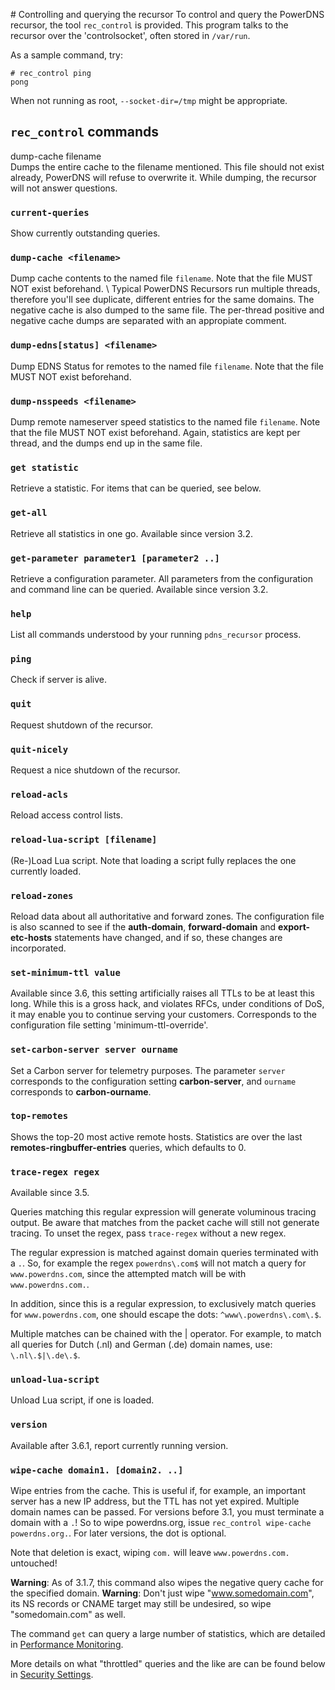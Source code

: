 # Controlling and querying the recursor
To control and query the PowerDNS recursor, the tool `rec_control` is provided. This program talks to the recursor over the 'controlsocket', often stored in `/var/run`.

As a sample command, try:

```
# rec_control ping
pong
```

When not running as root, `--socket-dir=/tmp` might be appropriate.

## `rec_control` commands
dump-cache filename  
Dumps the entire cache to the filename mentioned. This file should not exist already, PowerDNS will refuse to overwrite it. While dumping, the recursor will not answer questions.

### `current-queries`
Show currently outstanding queries.

### `dump-cache <filename>`
Dump cache contents to the named file `filename`. Note that the file MUST NOT exist beforehand. \\
Typical PowerDNS Recursors run multiple threads, therefore you'll see duplicate, different entries for the same domains. The negative cache is also dumped to the same file. The per-thread positive and negative cache dumps are separated with an appropiate comment.

### `dump-edns[status] <filename>`
Dump EDNS Status for remotes to the named file `filename`. Note that the file MUST NOT exist beforehand.

### `dump-nsspeeds <filename>`
Dump remote nameserver speed statistics to the named file `filename`. Note that the file MUST NOT exist beforehand. Again, statistics are kept per thread, and the dumps end up in the same file.

### `get statistic`
Retrieve a statistic. For items that can be queried, see below.

### `get-all`
Retrieve all statistics in one go. Available since version 3.2.

### `get-parameter parameter1 [parameter2 ..]`
Retrieve a configuration parameter. All parameters from the configuration and command line can be queried. Available since version 3.2.

### `help`
List all commands understood by your running `pdns_recursor` process.

### `ping`
Check if server is alive.

### `quit`
Request shutdown of the recursor.

### `quit-nicely`
Request a nice shutdown of the recursor.

### `reload-acls`
Reload access control lists.

### `reload-lua-script [filename]`
(Re-)Load Lua script. Note that loading a script fully replaces the one currently
loaded.

### `reload-zones`
Reload data about all authoritative and forward zones. The configuration file is also scanned to see if the **auth-domain**, **forward-domain** and **export-etc-hosts** statements have changed, and if so, these changes are incorporated.

### `set-minimum-ttl value`
Available since 3.6, this setting artificially raises all TTLs to be at least this long. While this is a gross hack, and violates RFCs, under conditions of DoS, it may enable you to continue serving your customers. Corresponds to the configuration file setting 'minimum-ttl-override'.

### `set-carbon-server server ourname`
Set a Carbon server for telemetry purposes. The parameter `server` corresponds to the configuration setting **carbon-server**, and `ourname` corresponds to **carbon-ourname**.

### `top-remotes`
Shows the top-20 most active remote hosts. Statistics are over the last **remotes-ringbuffer-entries** queries, which defaults to 0.

### `trace-regex regex`
Available since 3.5.

Queries matching this regular expression will generate voluminous tracing output. Be aware that matches from the packet cache will still not generate tracing. To unset the regex, pass `trace-regex` without a new regex.

The regular expression is matched against domain queries terminated with a `.`. So, for example the regex `powerdns\.com$` will not match a query for `www.powerdns.com`, since the attempted match will be with `www.powerdns.com.`.

In addition, since this is a regular expression, to exclusively match queries for `www.powerdns.com`, one should escape the dots: `^www\.powerdns\.com\.$`.

Multiple matches can be chained with the | operator. For example, to match all queries for Dutch (.nl) and German (.de) domain names, use: `\.nl\.$|\.de\.$`.

### `unload-lua-script`
Unload Lua script, if one is loaded.

### `version`
Available after 3.6.1, report currently running version.

### `wipe-cache domain1. [domain2. ..]`
Wipe entries from the cache. This is useful if, for example, an important server has a new IP address, but the TTL has not yet expired. Multiple domain names can be passed. For versions before 3.1, you must terminate a domain with a `.`! So to wipe powerdns.org, issue `rec_control wipe-cache powerdns.org.`. For later versions, the dot is optional.

Note that deletion is exact, wiping `com.` will leave `www.powerdns.com.` untouched!

**Warning**: As of 3.1.7, this command also wipes the negative query cache for the specified domain.
**Warning**: Don't just wipe "www.somedomain.com", its NS records or CNAME target may still be undesired, so wipe "somedomain.com" as well.

The command `get` can query a large number of statistics, which are detailed in [Performance Monitoring](stats.md).

More details on what "throttled" queries and the like are can be found below in [Security Settings](security.md).
